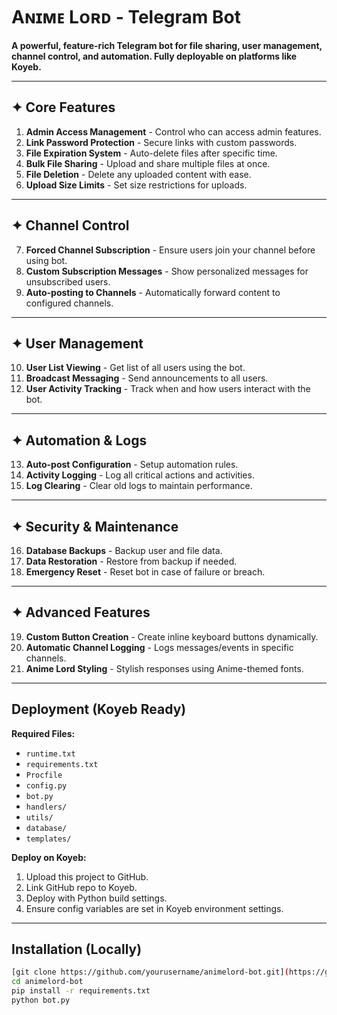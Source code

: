 # Aɴɪᴍᴇ Lᴏʀᴅ - Telegram Bot

**A powerful, feature-rich Telegram bot for file sharing, user management, channel control, and automation. Fully deployable on platforms like Koyeb.**

---

## ✦ Core Features

1. **Admin Access Management** - Control who can access admin features.
2. **Link Password Protection** - Secure links with custom passwords.
3. **File Expiration System** - Auto-delete files after specific time.
4. **Bulk File Sharing** - Upload and share multiple files at once.
5. **File Deletion** - Delete any uploaded content with ease.
6. **Upload Size Limits** - Set size restrictions for uploads.

---

## ✦ Channel Control

7. **Forced Channel Subscription** - Ensure users join your channel before using bot.
8. **Custom Subscription Messages** - Show personalized messages for unsubscribed users.
9. **Auto-posting to Channels** - Automatically forward content to configured channels.

---

## ✦ User Management

10. **User List Viewing** - Get list of all users using the bot.
11. **Broadcast Messaging** - Send announcements to all users.
12. **User Activity Tracking** - Track when and how users interact with the bot.

---

## ✦ Automation & Logs

13. **Auto-post Configuration** - Setup automation rules.
14. **Activity Logging** - Log all critical actions and activities.
15. **Log Clearing** - Clear old logs to maintain performance.

---

## ✦ Security & Maintenance

16. **Database Backups** - Backup user and file data.
17. **Data Restoration** - Restore from backup if needed.
18. **Emergency Reset** - Reset bot in case of failure or breach.

---

## ✦ Advanced Features

19. **Custom Button Creation** - Create inline keyboard buttons dynamically.
20. **Automatic Channel Logging** - Logs messages/events in specific channels.
21. **Anime Lord Styling** - Stylish responses using Anime-themed fonts.

---

## Deployment (Koyeb Ready)

**Required Files:**

- `runtime.txt`
- `requirements.txt`
- `Procfile`
- `config.py`
- `bot.py`
- `handlers/`
- `utils/`
- `database/`
- `templates/`

**Deploy on Koyeb:**

1. Upload this project to GitHub.
2. Link GitHub repo to Koyeb.
3. Deploy with Python build settings.
4. Ensure config variables are set in Koyeb environment settings.

---

## Installation (Locally)

```bash
[git clone https://github.com/yourusername/animelord-bot.git](https://github.com/whoami847/Anime-Lord)
cd animelord-bot
pip install -r requirements.txt
python bot.py
